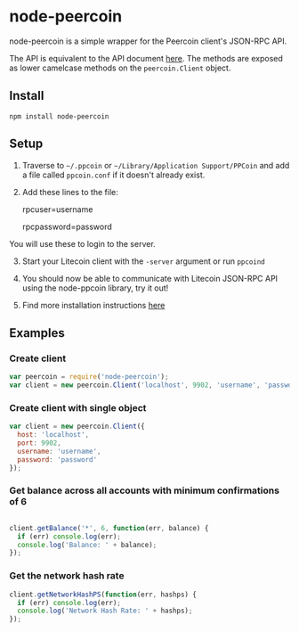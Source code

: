 # node-peercoin

node-peercoin is a simple wrapper for the Peercoin client's JSON-RPC API.

The API is equivalent to the API document [here](https://en.bitcoin.it/wiki/Original_Bitcoin_client/API_Calls_list).
The methods are exposed as lower camelcase methods on the `peercoin.Client`
object.

## Install

`npm install node-peercoin`

## Setup

1. Traverse to `~/.ppcoin` or `~/Library/Application Support/PPCoin` and add a file called `ppcoin.conf` if it doesn't already exist.

2. Add these lines to the file:

    rpcuser=username

    rpcpassword=password

You will use these to login to the server.

3. Start your Litecoin client with the `-server` argument or run `ppcoind`

4. You should now be able to communicate with Litecoin JSON-RPC API using the
node-ppcoin library, try it out!

5. Find more installation instructions [here](https://github.com/ppcoin/ppcoin/wiki/Installation)

## Examples

### Create client
```js
var peercoin = require('node-peercoin');
var client = new peercoin.Client('localhost', 9902, 'username', 'password');
```

### Create client with single object
```js
var client = new peercoin.Client({
  host: 'localhost',
  port: 9902,
  username: 'username',
  password: 'password'
});
```

### Get balance across all accounts with minimum confirmations of 6

```js

client.getBalance('*', 6, function(err, balance) {
  if (err) console.log(err);
  console.log('Balance: ' + balance);
});
```

### Get the network hash rate

```js
client.getNetworkHashPS(function(err, hashps) {
  if (err) console.log(err);
  console.log('Network Hash Rate: ' + hashps);
});
```
